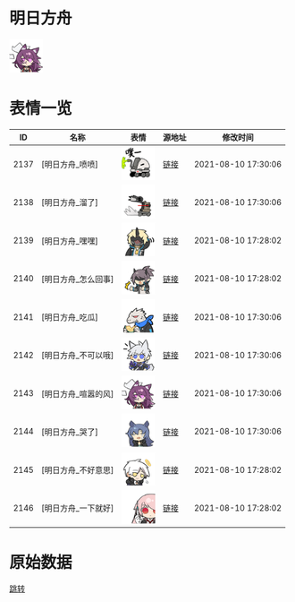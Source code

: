 # 明日方舟

<img src="./cover.png" height="60" alt="cover" />

# 表情一览

|ID|名称|表情|源地址|修改时间|
|----|----|----|----|----|
|2137|[明日方舟_喷喷]|<img src="./pic/002137_%5B明日方舟_喷喷%5D.png" height="60" alt="喷喷"/>|[链接](http://i0.hdslb.com/bfs/emote/10e7f252d5106d46cb47c666e4c2e693bfa66959.png)|2021-08-10 17:30:06|
|2138|[明日方舟_溜了]|<img src="./pic/002138_%5B明日方舟_溜了%5D.png" height="60" alt="溜了"/>|[链接](http://i0.hdslb.com/bfs/emote/a103c00f0f4be3bd674723802d712980196817f4.png)|2021-08-10 17:30:06|
|2139|[明日方舟_嘿嘿]|<img src="./pic/002139_%5B明日方舟_嘿嘿%5D.png" height="60" alt="嘿嘿"/>|[链接](http://i0.hdslb.com/bfs/emote/14dd3de8f576204ee6d9c4948f8fa360ae82041c.png)|2021-08-10 17:28:02|
|2140|[明日方舟_怎么回事]|<img src="./pic/002140_%5B明日方舟_怎么回事%5D.png" height="60" alt="怎么回事"/>|[链接](http://i0.hdslb.com/bfs/emote/6cb24d88e87d34584350559fb92da9104ad14d77.png)|2021-08-10 17:28:02|
|2141|[明日方舟_吃瓜]|<img src="./pic/002141_%5B明日方舟_吃瓜%5D.png" height="60" alt="吃瓜"/>|[链接](http://i0.hdslb.com/bfs/emote/b0c87e42fdb27b6683a3ae873a89383e789a38f3.png)|2021-08-10 17:30:06|
|2142|[明日方舟_不可以哦]|<img src="./pic/002142_%5B明日方舟_不可以哦%5D.png" height="60" alt="不可以哦"/>|[链接](http://i0.hdslb.com/bfs/emote/1a4e9cfe14ca3d5e35e25671f1dd3451d0f1e562.png)|2021-08-10 17:30:06|
|2143|[明日方舟_喧嚣的风]|<img src="./pic/002143_%5B明日方舟_喧嚣的风%5D.png" height="60" alt="喧嚣的风"/>|[链接](http://i0.hdslb.com/bfs/emote/c4d1b6fb903d2e6d74c0ab0a31029fe184c95c14.png)|2021-08-10 17:30:06|
|2144|[明日方舟_哭了]|<img src="./pic/002144_%5B明日方舟_哭了%5D.png" height="60" alt="哭了"/>|[链接](http://i0.hdslb.com/bfs/emote/553937828ebbacd15edb7f4c8b0d6ff94b2aafd0.png)|2021-08-10 17:30:06|
|2145|[明日方舟_不好意思]|<img src="./pic/002145_%5B明日方舟_不好意思%5D.png" height="60" alt="不好意思"/>|[链接](http://i0.hdslb.com/bfs/emote/9a411c1930b4679fd5ef5419ce5268c4271efe5c.png)|2021-08-10 17:28:02|
|2146|[明日方舟_一下就好]|<img src="./pic/002146_%5B明日方舟_一下就好%5D.png" height="60" alt="一下就好"/>|[链接](http://i0.hdslb.com/bfs/emote/7ec17d337981a9a01062160812324289801ed78c.png)|2021-08-10 17:28:02|

# 原始数据

[跳转](./raw.json)

